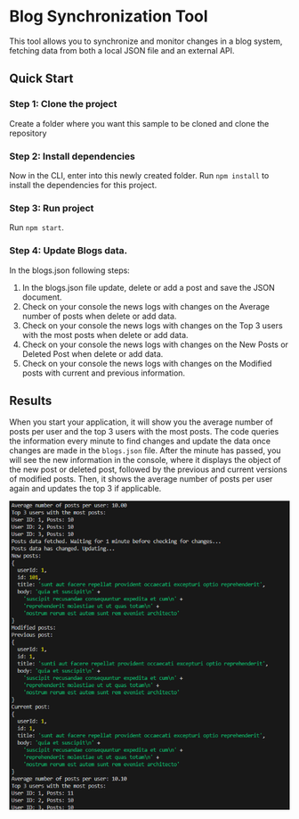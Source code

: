 # Blog Synchronization Tool

This tool allows you to synchronize and monitor changes in a blog system, fetching data from both a local JSON file and an external API.


## Quick Start

### Step 1: Clone the project

Create a folder where you want this sample to be cloned and clone the repository

### Step 2: Install dependencies

Now in the CLI, enter into this newly created folder. Run `npm install` to install the dependencies for this project.

### Step 3: Run project

Run `npm start`. 

### Step 4: Update Blogs data.

In the blogs.json following steps:

1. In the blogs.json file update, delete or add a post and save the JSON document.
2. Check on your console the news logs with changes on the Average number of posts when delete or add data.
3. Check on your console the news logs with changes on the Top 3 users with the most posts when delete or add data.
4. Check on your console the news logs with changes on the New Posts or Deleted Post when delete or add data.
5. Check on your console the news logs with changes on the Modified posts with current and previous information.

## Results

When you start your application, it will show you the average number of posts per user and the top 3 users with the most posts. The code queries the information every minute to find changes and update the data once changes are made in the `blogs.json` file. After the minute has passed, you will see the new information in the console, where it displays the object of the new post or deleted post, followed by the previous and current versions of modified posts. Then, it shows the average number of posts per user again and updates the top 3 if applicable.

![display-an-iframe-modal-example](https://github.com/davidmenlop/HubSpot-Developer-Coding/blob/master/Logs.png)

